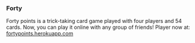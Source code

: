 ### Forty

Forty points is a trick-taking card game played with four players and 54 cards. Now, you can play it online with any group of friends! Player now at: [fortypoints.herokuapp.com](https://fortypoints.herokuapp.com)
